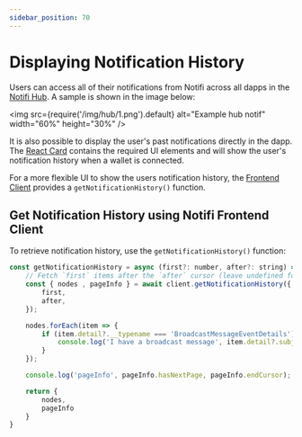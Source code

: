 ```yaml
---
sidebar_position: 70
---
```


# Displaying Notification History

Users can access all of their notifications from Notifi across all dapps in the
[Notifi Hub](../for-users/index.md). A sample is shown in the image below:

<img
  src={require('/img/hub/1.png').default}
  alt="Example hub notif"
  width="60%" height="30%"
/>

It is also possible to display the user's past notifications directly in the dapp.
The [React Card](../alert-subscribe/react-card/index.md) contains the required UI
elements and will show the user's notification history when a wallet is connected.

For a more flexible UI to show the users notification history, the
[Frontend Client](../alert-subscribe/frontend-client/index.md) provides a
`getNotificationHistory()` function.


## Get Notification History using **Notifi Frontend Client**

To retrieve notification history, use the `getNotificationHistory()` function:

```js
const getNotificationHistory = async (first?: number, after?: string) => {
    // Fetch `first` items after the `after` cursor (leave undefined for first page)
    const { nodes , pageInfo } = await client.getNotificationHistory({
        first,
        after,
    });

    nodes.forEach(item => {
        if (item.detail?.__typename === 'BroadcastMessageEventDetails') {
            console.log('I have a broadcast message', item.detail?.subject, item.detail?.message);
        }
    });

    console.log('pageInfo', pageInfo.hasNextPage, pageInfo.endCursor);

    return {
        nodes,
        pageInfo
    }
}
```

